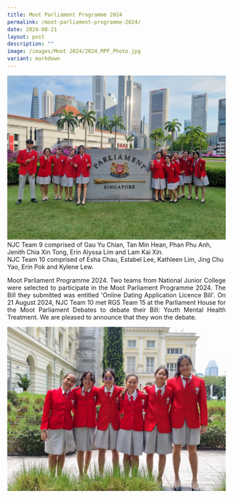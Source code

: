```yaml
---
title: Moot Parliament Programme 2024
permalink: /moot-parliament-programme-2024/
date: 2024-08-21
layout: post
description: ""
image: /images/Moot 2024/2024_MPP_Photo.jpg
variant: markdown
---
```

<img alt="BANNER" src="/images/Moot%202024/2024_MPP_Photo.jpg">
NJC Team 9 comprised of Gau Yu Chian, Tan Min Hean, Phan Phu Anh, Jenith Chia Xin Tong, Erin Alyssa Lim and Lam Kai Xin.<br>
NJC Team 10 comprised of Esha Chau, Estabel Lee, Kathleen Lim, Jing Chu Yao, Erin Pok and Kylene Lew. 
<p style="text-align: justify;">
Moot Parliament Programme 2024. Two teams from National Junior College were selected to participate in the Moot Parliament Programme 2024. The Bill they submitted was entitled 'Online Dating Application Licence Bill'. On 21 August 2024, NJC Team 10 met RGS Team 15 at the Parliament House for the Moot Parliament Debates to debate their Bill: Youth Mental Health Treatment. We are pleased to announce that they won the debate.
</p>

<img alt="BANNER" src="/images/Moot%202024/2024_MPP_Speech_Team.jpg">

